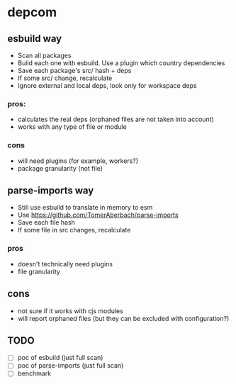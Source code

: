 # depcom
## esbuild way
- Scan all packages
- Build each one with esbuild. Use a plugin which country dependencies 
- Save each package's src/ hash + deps
- If some src/ change, recalculate
- Ignore external and local deps, look only for workspace deps

### pros:
- calculates the real deps (orphaned files are not taken into account)
- works with any type of file or module

### cons
- will need plugins (for example, workers?)
- package granularity (not file)

## parse-imports way

- Still use esbuild to translate in memory to esm
- Use https://github.com/TomerAberbach/parse-imports
- Save each file hash
- If some file in src changes, recalculate

### pros
- doesn't technically need plugins
- file granularity 

## cons
- not sure if it works with cjs modules
- will report orphaned files (but they can be excluded with configuration?)

## TODO
- [ ] poc of esbuild (just full scan)
- [ ] poc of parse-imports (just full scan)
- [ ] benchmark
